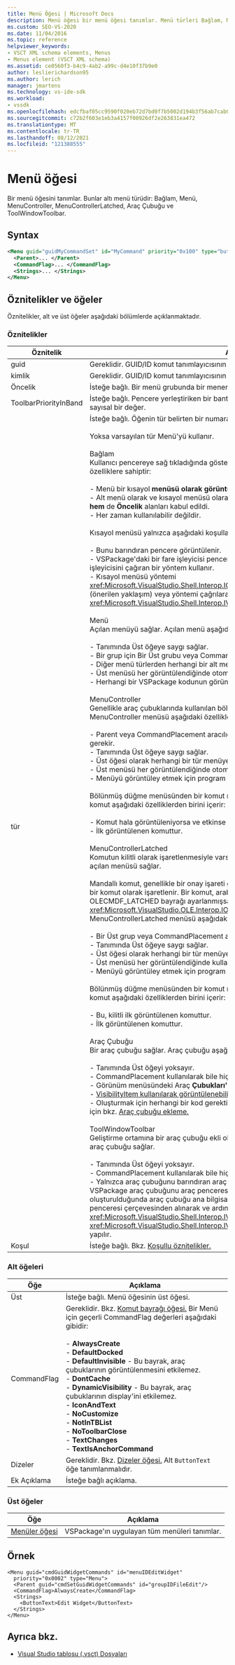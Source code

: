 ```yaml
---
title: Menü Öğesi | Microsoft Docs
description: Menü öğesi bir menü öğesi tanımlar. Menü türleri Bağlam, Menü, MenuController, MenuControllerLatched, Araç Çubuğu ve ToolWindowToolbar'dır.
ms.custom: SEO-VS-2020
ms.date: 11/04/2016
ms.topic: reference
helpviewer_keywords:
- VSCT XML schema elements, Menus
- Menus element (VSCT XML schema)
ms.assetid: ce0560f3-b4c9-4ab2-a99c-d4e10f37b9e0
author: leslierichardson95
ms.author: lerich
manager: jmartens
ms.technology: vs-ide-sdk
ms.workload:
- vssdk
ms.openlocfilehash: edcfbaf05cc9590f020eb72d7bd0f7b5002d194b3f56ab7cab0127c3a5df1c0f
ms.sourcegitcommit: c72b2f603e1eb3a4157f00926df2e263831ea472
ms.translationtype: MT
ms.contentlocale: tr-TR
ms.lasthandoff: 08/12/2021
ms.locfileid: "121388555"
---
```

# <a name="menu-element"></a>Menü öğesi
Bir menü öğesini tanımlar. Bunlar altı menü türüdir: Bağlam, Menü, MenuController, MenuControllerLatched, Araç Çubuğu ve ToolWindowToolbar.

## <a name="syntax"></a>Syntax

```xml
<Menu guid="guidMyCommandSet" id="MyCommand" priority="0x100" type="button">
  <Parent>... </Parent>
  <CommandFlag>... </CommandFlag>
  <Strings>... </Strings>
</Menu>
```

## <a name="attributes-and-elements"></a>Öznitelikler ve öğeler
 Öznitelikler, alt ve üst öğeler aşağıdaki bölümlerde açıklanmaktadır.

### <a name="attributes"></a>Öznitelikler

|Öznitelik|Açıklama|
|---------------|-----------------|
|guid|Gereklidir. GUID/ID komut tanımlayıcısının GUID'si.|
|kimlik|Gereklidir. GUID/ID komut tanımlayıcısının kimliği.|
|Öncelik|İsteğe bağlı. Bir menü grubunda bir menenin göreli konumunu belirten sayısal bir değer.|
|ToolbarPriorityInBand|İsteğe bağlı. Pencere yerleştiriken bir bantta araç çubuğunun göreli konumunu belirten sayısal bir değer.|
|tür|İsteğe bağlı. Öğenin tür belirten bir numaralandı değer.<br /><br /> Yoksa varsayılan tür Menü'yü kullanır.<br /><br /> Bağlam<br /> Kullanıcı pencereye sağ tıkladığında gösterilen kısayol menüsü. Kısayol menüsü aşağıdaki özelliklere sahiptir:<br /><br /> - Menü bir kısayol **menüsü** **olarak görüntülendiğinde** Üst ve Öncelik alanlarını kullanmaz.<br />- Alt menü olarak ve kısayol menüsü olarak kullanılabilir. Bu durumda, hem **Grup Kimliği hem** de **Öncelik** alanları kabul edildi.<br />- Her zaman kullanılabilir değildir.<br /><br /> Kısayol menüsü yalnızca aşağıdaki koşullar doğru olduğunda görüntülenir:<br /><br /> - Bunu barındıran pencere görüntülenir.<br />- VSPackage'daki bir fare işleyicisi pencereye sağ tıklamayı algılar ve ardından komutun işleyicisini çağıran bir yöntem kullanır.<br />- Kısayol menüsü yöntemi <xref:Microsoft.VisualStudio.Shell.Interop.IOleComponentUIManager.ShowContextMenu%2A> (önerilen yaklaşım) veya yöntemi çağrılarak <xref:Microsoft.VisualStudio.Shell.Interop.IVsUIShell.ShowContextMenu%2A> görüntülenir.<br /><br /> Menü<br /> Açılan menüyü sağlar. Açılan menü aşağıdaki özelliklere sahiptir:<br /><br /> - Tanımında Üst öğeye saygı sağlar.<br />- Bir grup için Bir Üst grubu veya CommandPlacement olması gerekir.<br />- Diğer menü türlerden herhangi bir alt menü olabilir.<br />- Üst menüsü her görüntülendiğinde otomatik olarak görüntülenir.<br />- Herhangi bir VSPackage kodunun görüntülenebilir hale uygulanmasını gerektirmez.<br /><br /> MenuController<br /> Genellikle araç çubuklarında kullanılan bölünmüş düğme açılan menüsü sağlar. MenuController menüsü aşağıdaki özelliklere sahiptir:<br /><br /> - Parent veya CommandPlacement aracılığıyla başka bir menüde yer alan bir menü olması gerekir.<br />- Tanımında Üst öğeye saygı sağlar.<br />- Üst öğesi olarak herhangi bir tür menüye sahip olabilir.<br />- Üst menüsü her görüntülendiğinde otomatik olarak kullanılabilir.<br />- Menüyü görüntüley etmek için program aracılığıyla destek gerektirmez.<br /><br /> Bölünmüş düğme menüsünden bir komut menü düğmesinde görüntülenir. Görüntülenen komut aşağıdaki özelliklerden birini içerir:<br /><br /> - Komut hala görüntüleniyorsa ve etkinse kullanılan son komuttur.<br />- İlk görüntülenen komuttur.<br /><br /> MenuControllerLatched<br /> Komutun kilitli olarak işaretlenmesiyle varsayılan seçim olarak belirtilebilir, bölünmüş düğme açılan menüsü sağlar.<br /><br /> Mandallı komut, genellikle bir onay işareti görüntüleyerek menüde seçili olarak işaretlenmiş bir komut olarak işaretlenir. Bir komut, arabiriminin yönteminin bir uygulamasında OLECMDF_LATCHED bayrağı ayarlanmışsa, bu komut `QueryStatus` kilitli olarak <xref:Microsoft.VisualStudio.OLE.Interop.IOleCommandTarget> işaretlenir. MenuControllerLatched menüsü aşağıdaki özelliklere sahiptir:<br /><br /> - Bir Üst grup veya CommandPlacement aracılığıyla başka bir menüde yer alan gerekir.<br />- Tanımında Üst öğeye saygı sağlar.<br />- Üst öğesi olarak herhangi bir tür menüye sahip olabilir.<br />- Üst menüsü her görüntülendiğinde kullanılabilir yapılır.<br />- Menüyü görüntüley etmek için program aracılığıyla destek gerektirmez.<br /><br /> Bölünmüş düğme menüsünden bir komut menü düğmesinde görüntülenir. Görüntülenen komut aşağıdaki özelliklerden birini içerir:<br /><br /> - Bu, kilitli ilk görüntülenen komuttur.<br />- İlk görüntülenen komuttur.<br /><br /> Araç Çubuğu<br /> Bir araç çubuğu sağlar. Araç çubuğu aşağıdaki özelliklere sahiptir:<br /><br /> - Tanımında Üst öğeyi yoksayır.<br />- CommandPlacement kullanılarak bile hiçbir grubun alt menüsü olamaz.<br />- Görünüm menüsündeki Araç **Çubukları'ya tıklayarak** her zaman **görüntülenebilir.**<br />- [VisibilityItem kullanılarak görüntülenebilir.](../extensibility/visibilityitem-element.md)<br />- Oluşturmak için herhangi bir kod gerektirmez. Araç çubuğu oluşturma hakkında bir örnek için bkz. [Araç çubuğu ekleme.](../extensibility/adding-a-toolbar.md)<br /><br /> ToolWindowToolbar<br /> Geliştirme ortamına bir araç çubuğu ekli olduğu gibi, belirli bir araç penceresine eklenmiş bir araç çubuğu sağlar.<br /><br /> - Tanımında Üst öğeyi yoksayır.<br />- CommandPlacement kullanılarak bile hiçbir grubun alt menüsü olamaz.<br />- Yalnızca araç çubuğunu barındıran araç penceresi görüntülendiğinde görüntülenir ve VSPackage araç çubuğunu araç penceresine açıkça ekler. Bu genellikle araç penceresi oluşturulduğunda araç çubuğu ana bilgisayar özelliği (arabirim tarafından temsil edilir) araç penceresi çerçevesinden alınarak ve ardından <xref:Microsoft.VisualStudio.Shell.Interop.IVsToolWindowToolbarHost> yöntemi çağrılarak <xref:Microsoft.VisualStudio.Shell.Interop.IVsToolWindowToolbarHost.AddToolbar%2A> yapılır.|
|Koşul|İsteğe bağlı. Bkz. [Koşullu öznitelikler.](../extensibility/vsct-xml-schema-conditional-attributes.md)|

### <a name="child-elements"></a>Alt öğeleri

|Öğe|Açıklama|
|-------------|-----------------|
|Üst|İsteğe bağlı. Menü öğesinin üst öğesi.|
|CommandFlag|Gereklidir. Bkz. [Komut bayrağı öğesi.](../extensibility/command-flag-element.md) Bir Menü için geçerli CommandFlag değerleri aşağıdaki gibidir:<br /><br /> -   **AlwaysCreate**<br />-   **DefaultDocked**<br />-   **DefaultInvisible** - Bu bayrak, araç çubuklarının görüntülenmesini etkilemez.<br />-   **DontCache**<br />-   **DynamicVisibility** - Bu bayrak, araç çubuklarının display'ini etkilemez.<br />-   **IconAndText**<br />-   **NoCustomize**<br />-   **NotInTBList**<br />-   **NoToolbarClose**<br />-   **TextChanges**<br />-   **TextIsAnchorCommand**|
|Dizeler|Gereklidir. Bkz. [Dizeler öğesi.](../extensibility/strings-element.md) Alt `ButtonText` öğe tanımlanmalıdır.|
|Ek Açıklama|İsteğe bağlı açıklama.|

### <a name="parent-elements"></a>Üst öğeler

|Öğe|Açıklama|
|-------------|-----------------|
|[Menüler öğesi](../extensibility/menus-element.md)|VSPackage'ın uygulayan tüm menüleri tanımlar.|

## <a name="example"></a>Örnek

```
<Menu guid="cmdGuidWidgetCommands" id="menuIDEditWidget"
  priority="0x0002" type="Menu">
  <Parent guid="cmdSetGuidWidgetCommands" id="groupIDFileEdit"/>
  <CommandFlag>AlwaysCreate</CommandFlag>
  <Strings>
    <ButtonText>Edit Widget</ButtonText>
  </Strings>
</Menu>
```

## <a name="see-also"></a>Ayrıca bkz.
- [Visual Studio tablosu (.vsct) Dosyaları](../extensibility/internals/visual-studio-command-table-dot-vsct-files.md)
